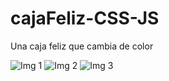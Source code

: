 # cajaFeliz-CSS-JS
Una caja feliz que cambia de color 

![Img 1](https://i.ibb.co/W5fGSPS/image.png)
![Img 2](https://i.ibb.co/CHtMpzX/image.png)
![Img 3](https://i.ibb.co/9ZPcXwd/image.png)
